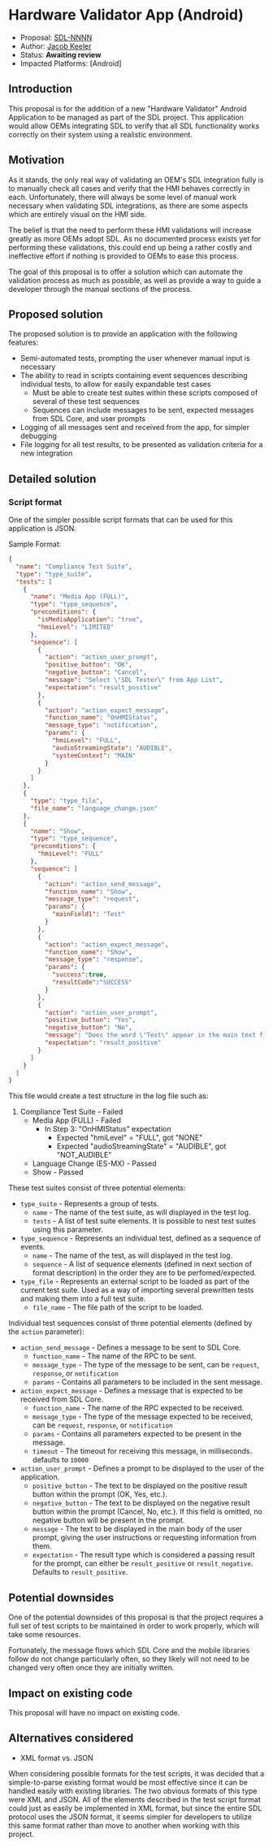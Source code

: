 # Hardware Validator App (Android)

* Proposal: [SDL-NNNN](NNNN-hardware-validator-app-android.md)
* Author: [Jacob Keeler](https://github.com/jacobkeeler)
* Status: **Awaiting review**
* Impacted Platforms: [Android]

## Introduction

This proposal is for the addition of a new "Hardware Validator" Android Application to be managed as part of the SDL project. This application would allow OEMs integrating SDL to verify that all SDL functionality works correctly on their system using a realistic environment.

## Motivation

As it stands, the only real way of validating an OEM's SDL integration fully is to manually check all cases and verify that the HMI behaves correctly in each. Unfortunately, there will always be some level of manual work necessary when validating SDL integrations, as there are some aspects which are entirely visual on the HMI side. 

The belief is that the need to perform these HMI validations will increase greatly as more OEMs adopt SDL. As no documented process exists yet for performing these validations, this could end up being a rather costly and ineffective effort if nothing is provided to OEMs to ease this process.

The goal of this proposal is to offer a solution which can automate the validation process as much as possible, as well as provide a way to guide a developer through the manual sections of the process.

## Proposed solution

The proposed solution is to provide an application with the following features:

* Semi-automated tests, prompting the user whenever manual input is necessary
* The ability to read in scripts containing event sequences describing individual tests, to allow for easily expandable test cases
    * Must be able to create test suites within these scripts composed of several of these test sequences
    * Sequences can include messages to be sent, expected messages from SDL Core, and user prompts
* Logging of all messages sent and received from the app, for simpler debugging
* File logging for all test results, to be presented as validation criteria for a new integration

## Detailed solution

### Script format
One of the simpler possible script formats that can be used for this application is JSON.

Sample Format:

```json
{
  "name": "Compliance Test Suite",
  "type": "type_suite",
  "tests": [
    {
      "name": "Media App (FULL)",
      "type": "type_sequence",
      "preconditions": {
        "isMediaApplication": "true",
        "hmiLevel": "LIMITED"
      },
      "sequence": [
        {
          "action": "action_user_prompt",
          "positive_button": "OK",
          "negative_button": "Cancel",
          "message": "Select \"SDL Tester\" from App List",
          "expectation": "result_positive"
        },
        {
          "action": "action_expect_message",
          "function_name": "OnHMIStatus",
          "message_type": "notification",
          "params": {
            "hmiLevel": "FULL",
            "audioStreamingState": "AUDIBLE",
            "systemContext": "MAIN"
          }
        }
      ]
    },
    {
      "type": "type_file",
      "file_name": "language_change.json"
    },
    {
      "name": "Show",
      "type": "type_sequence",
      "preconditions": {
        "hmiLevel": "FULL"
      },
      "sequence": [
        {
          "action": "action_send_message",
          "function_name": "Show",
          "message_type": "request",
          "params": {
            "mainField1": "Test"
          }
        },
        {
          "action": "action_expect_message",
          "function_name": "Show",
          "message_type": "response",
          "params": {
            "success":true,
            "resultCode":"SUCCESS"
          }
        },
        {
          "action": "action_user_prompt",
          "positive_button": "Yes",
          "negative_button": "No",
          "message": "Does the word \"Test\" appear in the main text field?",
          "expectation": "result_positive"
        }
      ]
    }
  ]
}
```

This file would create a test structure in the log file such as:

1. Compliance Test Suite - Failed
    * Media App (FULL) - Failed
        * In Step 3: "OnHMIStatus" expectation
            * Expected "hmiLevel" = "FULL", got "NONE"
            * Expected "audioStreamingState" = "AUDIBLE", got "NOT_AUDIBLE"
    * Language Change (ES-MX) - Passed
    * Show - Passed

These test suites consist of three potential elements:

  * `type_suite` - Represents a group of tests.
    * `name` - The name of the test suite, as will displayed in the test log.
    * `tests` - A list of test suite elements. It is possible to nest test suites using this parameter.
  * `type_sequence` - Represents an individual test, defined as a sequence of events.
    * `name` - The name of the test, as will displayed in the test log.
    * `sequence` - A list of sequence elements (defined in next section of format description) in the order they are to be perfomed/expected.
  * `type_file` - Represents an external script to be loaded as part of the current test suite. Used as a way of importing several prewritten tests and making them into a full test suite.
    * `file_name` - The file path of the script to be loaded.

Individual test sequences consist of three potential elements (defined by the `action` parameter):

  * `action_send_message` - Defines a message to be sent to SDL Core.
    * `function_name` - The name of the RPC to be sent.
    * `message_type` - The type of the message to be sent, can be `request`, `response`, or `notification`
    * `params` - Contains all parameters to be included in the sent message.
  * `action_expect_message` - Defines a message that is expected to be received from SDL Core.
    * `function_name` - The name of the RPC expected to be received.
    * `message_type` - The type of the message expected to be received, can be `request`, `response`, or `notification`
    * `params` - Contains all parameters expected to be present in the message.
    * `timeout` - The timeout for receiving this message, in milliseconds. defaults to `10000` 
  * `action_user_prompt` - Defines a prompt to be displayed to the user of the application.
    * `positive_button` - The text to be displayed on the positive result button within the prompt (OK, Yes, etc.).
    * `negative_button` - The text to be displayed on the negative result button within the prompt (Cancel, No, etc.). If this field is omitted, no negative button will be present in the prompt.
    * `message` - The text to be displayed in the main body of the user prompt, giving the user instructions or requesting information from them.
    * `expectation` - The result type which is considered a passing result for the prompt, can either be `result_positive` or `result_negative`. Defaults to `result_positive`.

## Potential downsides

One of the potential downsides of this proposal is that the project requires a full set of test scripts to be maintained in order to work properly, which will take some resources.

Fortunately, the message flows which SDL Core and the mobile libraries follow do not change particularly often, so they likely will not need to be changed very often once they are initially written.

## Impact on existing code

This proposal will have no impact on existing code.

## Alternatives considered

* XML format vs. JSON

When considering possible formats for the test scripts, it was decided that a simple-to-parse existing format would be most effective since it can be handled easily with existing libraries. The two obvious formats of this type were XML and JSON. All of the elements described in the test script format could just as easily be implemented in XML format, but since the entire SDL protocol uses the JSON format, it seems simpler for developers to utilize this same format rather than move to another when working with this project.
